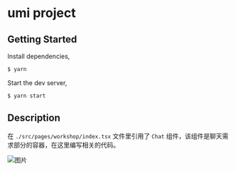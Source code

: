 # umi project

## Getting Started

Install dependencies,

```bash
$ yarn
```

Start the dev server,

```bash
$ yarn start
```

## Description

在 `./src/pages/workshop/index.tsx` 文件里引用了 `Chat` 组件，该组件是聊天需求部分的容器，在这里编写相关的代码。

![图片](https://simple-web-1252873427.cos.ap-shanghai.myqcloud.com/1651316313479.jpg)
